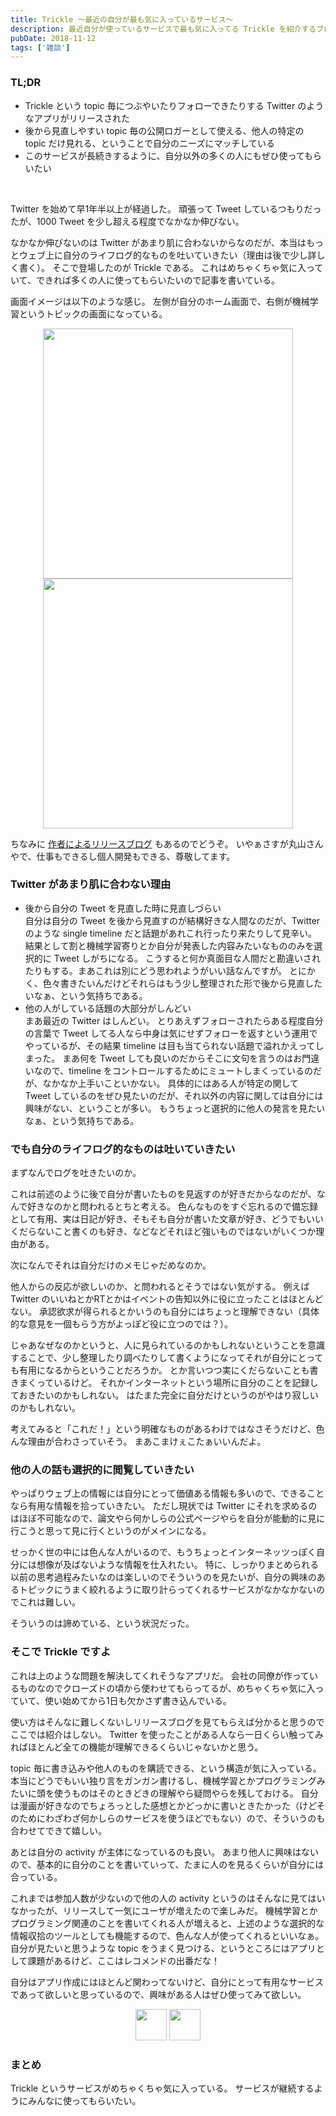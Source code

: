 ```yaml
---
title: Trickle 〜最近の自分が最も気に入っているサービス〜
description: 最近自分が使っているサービスで最も気に入ってる Trickle を紹介するブログ記事。
pubDate: 2018-11-12
tags: ['雑談']
---
```


### TL;DR
- Trickle という topic 毎につぶやいたりフォローできたりする Twitter のようなアプリがリリースされた
- 後から見直しやすい topic 毎の公開ロガーとして使える、他人の特定の topic だけ見れる、ということで自分のニーズにマッチしている
- このサービスが長続きするように、自分以外の多くの人にもぜひ使ってもらいたい
<br>

Twitter を始めて早1年半以上が経過した。
頑張って Tweet しているつもりだったが、1000 Tweet を少し超える程度でなかなか伸びない。

なかなか伸びないのは Twitter があまり肌に合わないからなのだが、本当はもっとウェブ上に自分のライフログ的なものを吐いていきたい（理由は後で少し詳しく書く）。
そこで登場したのが Trickle である。
これはめちゃくちゃ気に入っていて、できれば多くの人に使ってもらいたいので記事を書いている。

画面イメージは以下のような感じ。
左側が自分のホーム画面で、右側が機械学習というトピックの画面になっている。

<div align="center">
<img src="https://i.imgur.com/LobiFWP.jpg" width="400">
<img src="https://i.imgur.com/rqaq26c.jpg" width="400">
</div>

ちなみに [作者によるリリースブログ](http://blog.h13i32maru.jp/entry/2018/11/12/092904) もあるのでどうぞ。
いやぁさすが丸山さんやで、仕事もできるし個人開発もできる、尊敬してます。

### Twitter があまり肌に合わない理由
- 後から自分の Tweet を見直した時に見直しづらい  
  自分は自分の Tweet を後から見直すのが結構好きな人間なのだが、Twitter のような single timeline だと話題があれこれ行ったり来たりして見辛い。
  結果として割と機械学習寄りとか自分が発表した内容みたいなもののみを選択的に Tweet しがちになる。
  こうすると何か真面目な人間だと勘違いされたりもする。まあこれは別にどう思われようがいい話なんですが。
  とにかく、色々書きたいんだけどそれらはもう少し整理された形で後から見直したいなぁ、という気持ちである。
- 他の人がしている話題の大部分がしんどい  
  まあ最近の Twitter はしんどい。
  とりあえずフォローされたらある程度自分の言葉で Tweet してる人なら中身は気にせずフォローを返すという運用でやっているが、その結果 timeline は目も当てられない話題で溢れかえってしまった。
  まあ何を Tweet しても良いのだからそこに文句を言うのはお門違いなので、timeline をコントロールするためにミュートしまくっているのだが、なかなか上手いこといかない。
  具体的にはある人が特定の関して Tweet しているのをぜひ見たいのだが、それ以外の内容に関しては自分には興味がない、ということが多い。
  もうちょっと選択的に他人の発言を見たいなぁ、という気持ちである。

### でも自分のライフログ的なものは吐いていきたい
まずなんでログを吐きたいのか。

これは前述のように後で自分が書いたものを見返すのが好きだからなのだが、なんで好きなのかと問われるとちと考える。
色んなものをすぐ忘れるので備忘録として有用、実は日記が好き、そもそも自分が書いた文章が好き、どうでもいいくだらないこと書くのも好き、などなどそれほど強いものではないがいくつか理由がある。

次になんでそれは自分だけのメモじゃだめなのか。

他人からの反応が欲しいのか、と問われるとそうではない気がする。
例えば Twitter のいいねとかRTとかはイベントの告知以外に役に立ったことはほとんどない。
承認欲求が得られるとかいうのも自分にはちょっと理解できない（具体的な意見を一個もらう方がよっぽど役に立つのでは？）。

じゃあなぜなのかというと、人に見られているのかもしれないということを意識することで、少し整理したり調べたりして書くようになってそれが自分にとっても有用になるからということだろうか。
とか言いつつ実にくだらないことも書きまくっているけど。
それかインターネットという場所に自分のことを記録しておきたいのかもしれない。
はたまた完全に自分だけというのがやはり寂しいのかもしれない。

考えてみると「これだ！」という明確なものがあるわけではなさそうだけど、色んな理由が合わさっていそう。
まあこまけぇこたぁいいんだよ。

### 他の人の話も選択的に閲覧していきたい
やっぱりウェブ上の情報には自分にとって価値ある情報も多いので、できることなら有用な情報を拾っていきたい。
ただし現状では Twitter にそれを求めるのはほぼ不可能なので、論文やら何かしらの公式ページやらを自分が能動的に見に行こうと思って見に行くというのがメインになる。

せっかく世の中には色んな人がいるので、もうちょっとインターネッツっぽく自分には想像が及ばないような情報を仕入れたい。
特に、しっかりまとめられる以前の思考過程みたいなのは楽しいのでそういうのを見たいが、自分の興味のあるトピックにうまく絞れるように取り計らってくれるサービスがなかなかないのでこれは難しい。

そういうのは諦めている、という状況だった。

### そこで Trickle ですよ
これは上のような問題を解決してくれそうなアプリだ。
会社の同僚が作っているものなのでクローズドの頃から使わせてもらってるが、めちゃくちゃ気に入っていて、使い始めてから1日も欠かさず書き込んでいる。

使い方はそんなに難しくないしリリースブログを見てもらえば分かると思うのでここでは紹介はしない。
Twitter を使ったことがある人なら一日くらい触ってみればほとんど全ての機能が理解できるくらいじゃないかと思う。

topic 毎に書き込みや他人のものを購読できる、という構造が気に入っている。
本当にどうでもいい独り言をガンガン書けるし、機械学習とかプログラミングみたいに頭を使うものはそのときどきの理解やら疑問やらを残しておける。
自分は漫画が好きなのでちょろっとした感想とかどっかに書いときたかった（けどそのためにわざわざ何かしらのサービスを使うほどでもない）ので、そういうのも合わせてできて嬉しい。

あとは自分の activity が主体になっているのも良い。
あまり他人に興味はないので、基本的に自分のことを書いていって、たまに人のを見るくらいが自分には合っている。

これまでは参加人数が少ないので他の人の activity というのはそんなに見てはいなかったが、リリースして一気にユーザが増えたので楽しみだ。
機械学習とかプログラミング関連のことを書いてくれる人が増えると、上述のような選択的な情報収拾のツールとしても機能するので、色んな人が使ってくれるといいなぁ。
自分が見たいと思うような topic をうまく見つける、というところにはアプリとして課題があるけど、ここはレコメンドの出番だな！

自分はアプリ作成にはほとんど関わってないけど、自分にとって有用なサービスであって欲しいと思っているので、興味がある人はぜひ使ってみて欲しい。

<div align="center">
<p><a href="https://itunes.apple.com/us/app/trickle-favorite-activities/id1441204205?mt=8"><img src="https://trickleapp.me/image/app-store.png" style="height: 50px;"></a> <a href="https://play.google.com/store/apps/details?id=jp.h13i32maru.trickle"><img src="https://trickleapp.me/image/google-play.png" style="height: 50px"></a></p>
</div>

### まとめ
Trickle というサービスがめちゃくちゃ気に入っている。
サービスが継続するようにみんなに使ってもらいたい。
